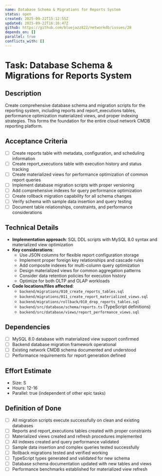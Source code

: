 ```yaml
---
name: Database Schema & Migrations for Reports System
status: open
created: 2025-09-22T15:12:55Z
updated: 2025-09-22T16:16:47Z
github: https://github.com/bluejazz822/networkdb/issues/28
depends_on: []
parallel: true
conflicts_with: []
---
```


# Task: Database Schema & Migrations for Reports System

## Description
Create comprehensive database schema and migration scripts for the reporting system, including reports and report_executions tables, performance optimization materialized views, and proper indexing strategies. This forms the foundation for the entire cloud network CMDB reporting platform.

## Acceptance Criteria
- [ ] Create reports table with metadata, configuration, and scheduling information
- [ ] Create report_executions table with execution history and status tracking
- [ ] Create materialized views for performance optimization of common report queries
- [ ] Implement database migration scripts with proper versioning
- [ ] Add comprehensive indexes for query performance optimization
- [ ] Create rollback migration capability for all schema changes
- [ ] Verify schema with sample data insertion and query testing
- [ ] Document table relationships, constraints, and performance considerations

## Technical Details
- **Implementation approach**: SQL DDL scripts with MySQL 8.0 syntax and materialized view optimization
- **Key considerations**:
  - Use JSON columns for flexible report configuration storage
  - Implement proper foreign key relationships and cascade rules
  - Add composite indexes for multi-column query optimization
  - Design materialized views for common aggregation patterns
  - Consider data retention policies for execution history
  - Optimize for both OLTP and OLAP workloads
- **Code locations/files affected**:
  - `backend/migrations/010_create_reports_tables.sql`
  - `backend/migrations/011_create_report_materialized_views.sql`
  - `backend/migrations/rollback/010_drop_reports_tables.sql`
  - `backend/src/database/schema/reports.ts` (TypeScript definitions)
  - `backend/src/database/views/report_performance_views.sql`

## Dependencies
- [ ] MySQL 8.0 database with materialized view support confirmed
- [ ] Backend database migration framework operational
- [ ] Existing network CMDB schema documented and understood
- [ ] Performance requirements for report generation defined

## Effort Estimate
- Size: S
- Hours: 12-16
- Parallel: true (independent of other epic tasks)

## Definition of Done
- [ ] All migration scripts execute successfully on clean and existing databases
- [ ] Reports and report_executions tables created with proper constraints
- [ ] Materialized views created and refresh procedures implemented
- [ ] All indexes created and query performance validated
- [ ] Sample data insertion and complex queries tested successfully
- [ ] Rollback migrations tested and verified working
- [ ] TypeScript types generated and validated for new schema
- [ ] Database schema documentation updated with new tables and views
- [ ] Performance benchmarks established for materialized view refresh
